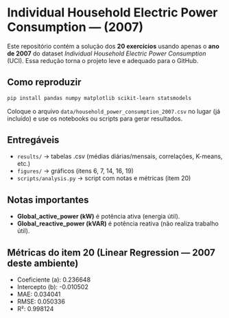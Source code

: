 
# Individual Household Electric Power Consumption — **(2007)**

Este repositório contém a solução dos **20 exercícios** usando apenas o **ano de 2007** do dataset
*Individual Household Electric Power Consumption* (UCI). Essa redução torna o projeto leve e adequado para o GitHub.

## Como reproduzir
```bash
pip install pandas numpy matplotlib scikit-learn statsmodels
```
Coloque o arquivo `data/household_power_consumption_2007.csv` no lugar (já incluído) e use os notebooks ou scripts para gerar resultados.

## Entregáveis
- `results/` → tabelas .csv (médias diárias/mensais, correlações, K-means, etc.)
- `figures/` → gráficos (itens 6, 7, 14, 16, 19)
- `scripts/analysis.py` → script com notas e métricas (item 20)

## Notas importantes
- **Global_active_power (kW)** é potência ativa (energia útil).  
- **Global_reactive_power (kVAR)** é potência reativa (não realiza trabalho útil).

## Métricas do item 20 (Linear Regression — 2007 deste ambiente)
- Coeficiente (a): 0.236648
- Intercepto (b): -0.010502
- MAE: 0.034041
- RMSE: 0.050336
- R²: 0.998124

